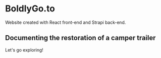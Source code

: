 # BoldlyGo.to

Website created with React front-end and Strapi back-end.

## Documenting the restoration of a camper trailer

Let's go exploring!
